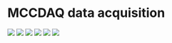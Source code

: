 #  MCCDAQ data acquisition

<img src="https://img.shields.io/pypi/v/QZFM?style=flat-square"/>
<img src="https://img.shields.io/pypi/format/QZFM?style=flat-square"/> 
<img src="https://img.shields.io/github/languages/top/ucn-triumf/QZFM?style=flat-square"/>
<img src="https://img.shields.io/github/languages/code-size/ucn-triumf/QZFM?style=flat-square"/> 
<img src="https://img.shields.io/pypi/l/QZFM?style=flat-square"/>
<img src="https://img.shields.io/github/last-commit/ucn-triumf/QZFM?style=flat-square"/>
